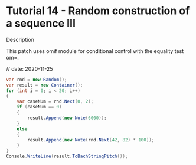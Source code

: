 # Tutorial 14 - Random construction of a sequence III

Description

This patch uses omif module for conditional control with the equality test om=.

// date: 2020-11-25

```csharp
var rnd = new Random();
var result = new Container();
for (int i = 0; i < 20; i++)
{
    var caseNum = rnd.Next(0, 2);
    if (caseNum == 0)
    {
        result.Append(new Note(6000));
    }
    else
    {
        result.Append(new Note(rnd.Next(42, 82) * 100));
    }
}
Console.WriteLine(result.ToBachStringPitch());
```

